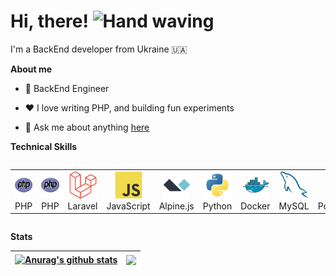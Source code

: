 <h1>
  Hi, there!
  <img src="https://media.giphy.com/media/hvRJCLFzcasrR4ia7z/giphy.gif" width="40" alt="Hand waving"/>
</h1>


I'm a BackEnd developer from Ukraine 🇺🇦

**About me**

- 💼 BackEnd Engineer

- ❤️ I love writing PHP, and building fun experiments

- 💬 Ask me about anything [here](https://github.com/ka4ivan/ka4ivan/issues)

**Technical Skills**

<div style="display: flex; align-items: flex-start; align: center">
<table align="center">
  <tr>
     <td align="center"  width="88">
        <img height="44" alt="php" src="https://github.com/devicons/devicon/blob/master/icons/php/php-original.svg">
      <br>PHP
    </td>
     <td align="center"  width="88">
        <img height="44" alt="php" src="https://github.com/devicons/devicon/blob/master/icons/php/php-original.svg">
      <br>PHP
    </td>
    <td align="center" width="88">
      <img height="44" alt="laravel" src="https://github.com/devicons/devicon/blob/master/icons/laravel/laravel-original.svg">
      <br>Laravel
    </td>
    <td align="center" width="88">
      <img height="44" alt="javascript" src="https://github.com/devicons/devicon/blob/master/icons/javascript/javascript-original.svg">
      <br>JavaScript
    </td>
    <td align="center" width="88">
      <img height="44" alt="alpinejs" src="https://github.com/devicons/devicon/blob/master/icons/alpinejs/alpinejs-original.svg">
      <br>Alpine.js
    </td>
    <td align="center" width="88">
      <img height="44" alt="python" src="https://github.com/devicons/devicon/blob/master/icons/python/python-original.svg">
      <br>Python
    </td>
    <td align="center" width="88">
      <img height="44" alt="docker" src="https://github.com/devicons/devicon/blob/master/icons/docker/docker-original.svg">    
      <br>Docker
    </td>
    <td align="center" width="88">
      <img height="44" alt="mysql" src="https://github.com/devicons/devicon/blob/master/icons/mysql/mysql-original.svg">
      <br>MySQL
    </td>
    <td align="center" width="88">
      <img height="44" alt="postgresql" src="https://github.com/devicons/devicon/blob/master/icons/postgresql/postgresql-original.svg">
      <br>PostgreSQL
    </td>
        <td align="center" width="88">
        <img height="44" alt="bootstrap" src="https://github.com/devicons/devicon/blob/master/icons/bootstrap/bootstrap-original.svg">
      <br>Bootstrap
      </td>
  </tr>
</table>
</div>

**Stats**

| <a href="https://github.com/ka4ivan/github-readme-stats"><img align="center" src="https://github-readme-stats.vercel.app/api?username=ka4ivan&show_icons=true&include_all_commits=true&theme=github_dark&hide_border=true" alt="Anurag's github stats" /></a> | <a href="https://github.com/anuraghazra/github-readme-stats"><img align="center" src="https://github-readme-stats.vercel.app/api/top-langs/?username=ka4ivan&layout=compact&theme=github_dark&hide_border=true&langs_count=10" /></a> |
| ------------- | ------------- |
